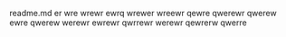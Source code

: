readme.md
er
wre
wrewr
ewrq
wrewer
wreewr
qewre
qwerewr
qwerew
ewre
qwerew
werewr
ewrewr
qwrrewr
werewr
qewrerw
qwerre
